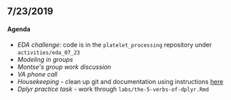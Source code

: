 
## 7/23/2019


#### Agenda
 - *EDA challenge*: code is in the `platelet_processing` repository under `activities/eda_07_23`
 - *Modeling in groups*
 - *Montse's group work discussion*
 - *VA phone call*
 - *Housekeeping* - clean up git and documentation using instructions [here](../../resources/tech_setup/housekeeping_session.md)
 - *Dplyr practice task* - work through `labs/the-5-verbs-of-dplyr.Rmd`